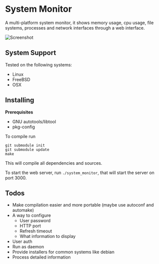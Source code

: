 # System Monitor
A multi-platform system monitor, it shows memory usage, cpu usage, file systems, processes and network interfaces through a web interface.

![Screenshot](http://i.imgur.com/4sam7XM.png, "Screenshot")

## System Support
Tested on the following systems:
- Linux
- FreeBSD
- OSX

## Installing
__Prerequisites__
- GNU autotools/libtool
- pkg-config

To compile run
```
git submodule init
git submodule update
make
```

This will compile all dependencies and sources.

To start the web server, run `./system_monitor`, that will start the server on port 3000.

## Todos
- Make compilation easier and more portable (maybe use autoconf and automake)
- A way to configure
  - User password
  - HTTP port
  - Refresh timeout
  - What information to display
- User auth
- Run as daemon
- Provide installers for common systems like debian
- Process detailed information
